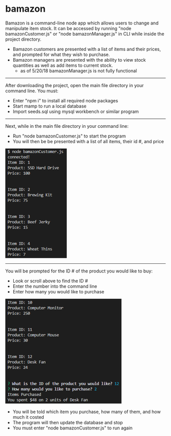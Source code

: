 # bamazon

Bamazon is a command-line node app which allows users to change and manipulate item stock. It can be accessed by running "node bamazonCustomer.js" or "node bamazonManager.js" in CLI while inside the project directory.

* Bamazon customers are presented with a list of items and their prices, and prompted for what they wish to purchase.
* Bamazon managers are presented with the ability to view stock quantities as well as add items to current stock. 
  - as of 5/20/18 bamazonManager.js is not fully functional


<hr>
After downloading the project, open the main file directory in your command line. You must: 

  * Enter "npm i" to install all required node packages
  * Start mamp to run a local database
  * Import seeds.sql using mysql workbench or similar program

<hr>

Next, while in the main file directory in your command line:

  * Run "node bamazonCustomer.js" to start the program
  * You will then be be presented with a list of all items, their id #, and price
  <img src='./images/readme-images/run-program.png'>

<hr>

You will be prompted for the ID # of the product you would like to buy:

  * Look or scroll above to find the ID #
  * Enter the number into the command line
  * Enter how many you would like to purchase

  <img src='./images/readme-images/purchase-item.png'>

  * You will be told which item you purchase, how many of them, and how much it costed
  * The program will then update the database and stop
  * You must enter "node bamazonCustomer.js" to run again



